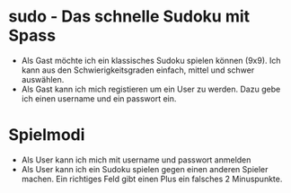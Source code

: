 # sudo - Das schnelle Sudoku mit Spass

- Als Gast möchte ich ein klassisches Sudoku spielen können (9x9). Ich kann aus den Schwierigkeitsgraden einfach, mittel und schwer auswählen.
- Als Gast kann ich mich registieren um ein User zu werden. Dazu gebe ich einen username und ein passwort ein.

# Spielmodi
- Als User kann ich mich mit username und passwort anmelden
- Als User kann ich ein Sudoku spielen gegen einen anderen Spieler machen. Ein richtiges Feld gibt einen Plus ein falsches 2 Minuspunkte.
